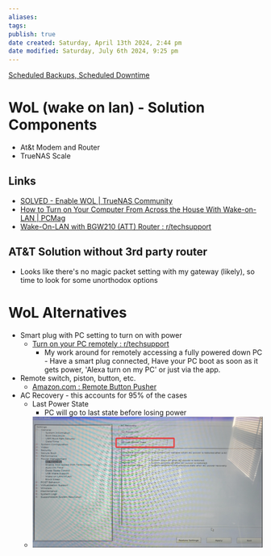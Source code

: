 ```yaml
---
aliases: 
tags: 
publish: true
date created: Saturday, April 13th 2024, 2:44 pm
date modified: Saturday, July 6th 2024, 9:25 pm
---
```


[Scheduled Backups, Scheduled Downtime](../Scheduled%20Backups,%20Scheduled%20Downtime/Scheduled%20Backups,%20Scheduled%20Downtime.md) 
# WoL (wake on lan) - Solution Components
- At&t Modem and Router
- TrueNAS Scale
## Links
- [SOLVED - Enable WOL | TrueNAS Community](https://www.truenas.com/community/threads/enable-wol.95856/) 
- [How to Turn on Your Computer From Across the House With Wake-on-LAN | PCMag](https://www.pcmag.com/how-to/turn-on-computer-from-across-the-house-with-wake-on-lan) 
- [Wake-On-LAN with BGW210 (ATT) Router : r/techsupport](https://www.reddit.com/r/techsupport/comments/9fer8e/wakeonlan_with_bgw210_att_router/)
## AT&T Solution without 3rd party router
- Looks like there's no magic packet setting with my gateway (likely), so time to look for some unorthodox options
# WoL Alternatives
- Smart plug with PC setting to turn on with power
	- [Turn on your PC remotely : r/techsupport](https://www.reddit.com/r/techsupport/comments/136dow6/turn_on_your_pc_remotely/)
		- My work around for remotely accessing a fully powered down PC - Have a smart plug connected, Have your PC boot as soon as it gets power, 'Alexa turn on my PC' or just via the app.
- Remote switch, piston, button, etc.
	- [Amazon.com : Remote Button Pusher](https://www.amazon.com/Remote-Button-Pusher/s?k=Remote+Button+Pusher) 
- AC Recovery - this accounts for 95% of the cases 
	- Last Power State
		- PC will go to last state before losing power
	- ![](_attachments/Home%20Server%20Power/IMG-20240706212550496.png)